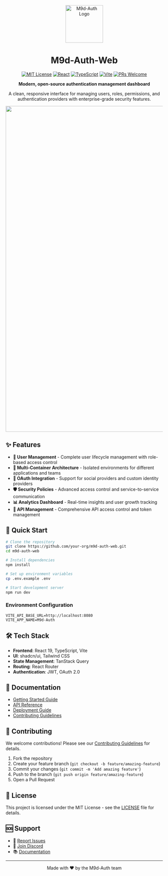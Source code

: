 <div align="center">
  <img src="https://github.com/user-attachments/assets/4bc6f3d9-761e-477e-90ad-1b305b5b5e23" alt="M9d-Auth Logo" width="120" height="120">

  # M9d-Auth-Web

  [![MIT License](https://img.shields.io/badge/License-MIT-green.svg)](https://choosealicense.com/licenses/mit/)
  [![React](https://img.shields.io/badge/React-19-blue.svg)](https://reactjs.org/)
  [![TypeScript](https://img.shields.io/badge/TypeScript-5.0-blue.svg)](https://www.typescriptlang.org/)
  [![Vite](https://img.shields.io/badge/Vite-5.0-646CFF.svg)](https://vitejs.dev/)
  [![PRs Welcome](https://img.shields.io/badge/PRs-welcome-brightgreen.svg)](http://makeapullrequest.com)

  **Modern, open-source authentication management dashboard**
  
  A clean, responsive interface for managing users, roles, permissions, and authentication providers with enterprise-grade security features.

</div>

<div align="center">
  <img width="1920" height="1040" alt="M9d-Auth Dashboard" src="https://github.com/user-attachments/assets/bbf97581-bc84-4456-a472-9a9c2eb71d40" />
</div>

## ✨ Features

- **👥 User Management** - Complete user lifecycle management with role-based access control
- **🏢 Multi-Container Architecture** - Isolated environments for different applications and teams
- **🔗 OAuth Integration** - Support for social providers and custom identity providers
- **🛡️ Security Policies** - Advanced access control and service-to-service communication
- **📊 Analytics Dashboard** - Real-time insights and user growth tracking
- **🔑 API Management** - Comprehensive API access control and token management

## 🚀 Quick Start

```bash
# Clone the repository
git clone https://github.com/your-org/m9d-auth-web.git
cd m9d-auth-web

# Install dependencies
npm install

# Set up environment variables
cp .env.example .env

# Start development server
npm run dev
```

### Environment Configuration

```env
VITE_API_BASE_URL=http://localhost:8080
VITE_APP_NAME=M9d-Auth
```

## 🛠️ Tech Stack

- **Frontend**: React 19, TypeScript, Vite
- **UI**: shadcn/ui, Tailwind CSS
- **State Management**: TanStack Query
- **Routing**: React Router
- **Authentication**: JWT, OAuth 2.0

## 📖 Documentation

- [Getting Started Guide](docs/getting-started.md)
- [API Reference](docs/api-reference.md)
- [Deployment Guide](docs/deployment.md)
- [Contributing Guidelines](CONTRIBUTING.md)

## 🤝 Contributing

We welcome contributions! Please see our [Contributing Guidelines](CONTRIBUTING.md) for details.

1. Fork the repository
2. Create your feature branch (`git checkout -b feature/amazing-feature`)
3. Commit your changes (`git commit -m 'Add amazing feature'`)
4. Push to the branch (`git push origin feature/amazing-feature`)
5. Open a Pull Request

## 📄 License

This project is licensed under the MIT License - see the [LICENSE](LICENSE) file for details.

## 🆘 Support

- 🐛 [Report Issues](https://github.com/your-org/m9d-auth-web/issues)
- 💬 [Join Discord](https://discord.gg/m9d-auth)
- 📚 [Documentation](https://docs.m9d-auth.com)

---

<div align="center">
  Made with ❤️ by the M9d-Auth team
</div>
